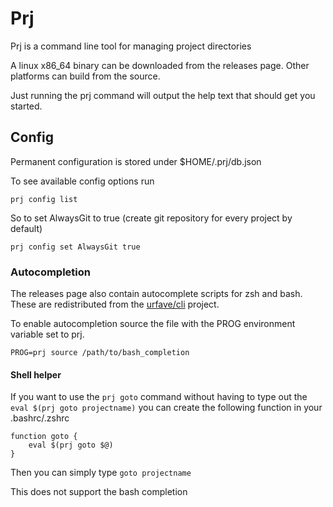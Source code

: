 # Prj

Prj is a command line tool for managing project directories

A linux x86_64 binary can be downloaded from the releases page. Other platforms can build from the source.

Just running the prj command will output the help text that should get you started.

## Config

Permanent configuration is stored under $HOME/.prj/db.json

To see available config options run

    prj config list
    
So to set AlwaysGit to true (create git repository for every project by default)

    prj config set AlwaysGit true


### Autocompletion

The releases page also contain autocomplete scripts for zsh and bash. These are redistributed from the [urfave/cli](https://github.com/urfave/cli) project.

To enable autocompletion source the file with the PROG environment variable set to prj.

```
PROG=prj source /path/to/bash_completion
```

#### Shell helper

If you want to use the `prj goto` command without having to type out the `eval $(prj goto projectname)` you can create the following function in your .bashrc/.zshrc

    function goto {
        eval $(prj goto $@)
    }
    
Then you can simply type `goto projectname`

This does not support the bash completion
